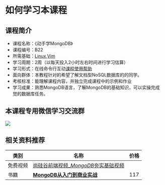 # 如何学习本课程

## 课程简介

- 课程名称：《动手学MongoDB》
- 课程编号：B22
- 所需基础：[Linux](/linux),[Vim](/vim)
- 学习周期：2周（以每天投入2小时左右时间进行学习估算）
- 学习形式：在线命令行互动[课程使用帮助](/help/)
- 面向群体：本教程针对的希望了解文档型NoSQL数据库的的同学。
- 考核标准：能理解课程内容，并独立完成课程中的示例和作业
- 学习成果：熟悉MongoDB语言，了解MongoDB的基础知识，可以实操完成觉的数据库任务。

## 本课程专用微信学习交流群 

![](./images/qrcode.jpg)

## 相关资料推荐

| 类别     | 名称                                                         | 价格 |
| -------- | ------------------------------------------------------------ | ---- |
| 免费视频 | [尚硅谷前端视频_*MongoDB*夯实基础视频](https://www.bilibili.com/video/BV1NW411T7vT?from=search&seid=13946146982318716675) |      |
| 书籍     | [**MongoDB从入门到商业实战**](https://item.jd.com/12579001.html) | 117  |

